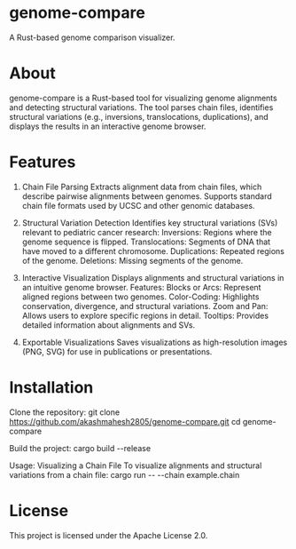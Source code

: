 # genome-compare
A Rust-based genome comparison visualizer.
# About
genome-compare is a Rust-based tool for visualizing genome alignments and detecting structural variations. The tool parses chain files, identifies structural variations (e.g., inversions, translocations, duplications), and displays the results in an interactive genome browser.
# Features
1. Chain File Parsing
Extracts alignment data from chain files, which describe pairwise alignments between genomes.
Supports standard chain file formats used by UCSC and other genomic databases.

3. Structural Variation Detection
Identifies key structural variations (SVs) relevant to pediatric cancer research:
Inversions: Regions where the genome sequence is flipped.
Translocations: Segments of DNA that have moved to a different chromosome.
Duplications: Repeated regions of the genome.
Deletions: Missing segments of the genome.

3. Interactive Visualization
Displays alignments and structural variations in an intuitive genome browser.
Features:
Blocks or Arcs: Represent aligned regions between two genomes.
Color-Coding: Highlights conservation, divergence, and structural variations.
Zoom and Pan: Allows users to explore specific regions in detail.
Tooltips: Provides detailed information about alignments and SVs.

4. Exportable Visualizations
Saves visualizations as high-resolution images (PNG, SVG) for use in publications or presentations.

# Installation
Clone the repository:
git clone https://github.com/akashmahesh2805/genome-compare.git
cd genome-compare

Build the project:
cargo build --release

Usage:
Visualizing a Chain File
To visualize alignments and structural variations from a chain file:
cargo run -- --chain example.chain

# License
This project is licensed under the Apache License 2.0.
